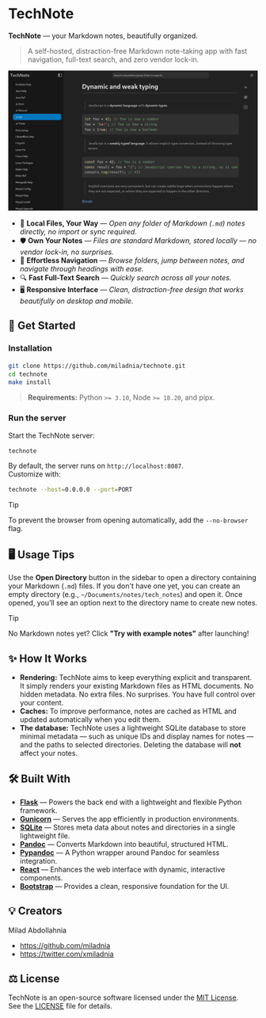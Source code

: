 # TechNote

**TechNote** — your Markdown notes, beautifully organized.

> A self-hosted, distraction-free Markdown note-taking app with fast navigation, full-text search, and zero vendor lock-in.

![TechNote preview](./docs/technote_note_preview.png)

- 📂 **Local Files, Your Way** — _Open any folder of Markdown (`.md`) notes directly, no import or sync required._
- 🛡️ **Own Your Notes** — _Files are standard Markdown, stored locally — no vendor lock-in, no surprises._
- 🧭 **Effortless Navigation** — _Browse folders, jump between notes, and navigate through headings with ease._
- 🔍 **Fast Full-Text Search** — _Quickly search across all your notes._
- 🖥️ **Responsive Interface** — _Clean, distraction-free design that works beautifully on desktop and mobile._


## 🚀 Get Started

### Installation

```bash
git clone https://github.com/miladnia/technote.git
cd technote
make install
```

> **Requirements:** Python `>= 3.10`, Node `>= 18.20`, and pipx.

### Run the server

Start the TechNote server:

```bash
technote
```

By default, the server runs on `http://localhost:8087`.  
Customize with:

```bash
technote --host=0.0.0.0 --port=PORT
```

> [!TIP]
> To prevent the browser from opening automatically, add the `--no-browser` flag.


## 🖥️ Usage Tips

Use the **Open Directory** button in the sidebar to open a directory containing your Markdown (`.md`) files. If you don't have one yet, you can create an empty directory (e.g., `~/Documents/notes/tech_notes`) and open it. Once opened, you’ll see an option next to the directory name to create new notes.

> [!TIP]
> No Markdown notes yet? Click **"Try with example notes"** after launching!


## ✨ How It Works

- **Rendering:** TechNote aims to keep everything explicit and transparent. It simply renders your existing Markdown files as HTML documents. No hidden metadata. No extra files. No surprises. You have full control over your content.
- **Caches:** To improve performance, notes are cached as HTML and updated automatically when you edit them.
- **The database:** TechNote uses a lightweight SQLite database to store minimal metadata — such as unique IDs and display names for notes — and the paths to selected directories. Deleting the database will **not** affect your notes.


## 🛠 Built With

- [**Flask**][flask] — Powers the back end with a lightweight and flexible Python framework.
- [**Gunicorn**][gunicorn] — Serves the app efficiently in production environments.
- [**SQLite**][sqlite] — Stores meta data about notes and directories in a single lightweight file.
- [**Pandoc**][pandoc] — Converts Markdown into beautiful, structured HTML.
- [**Pypandoc**][pypandoc] — A Python wrapper around Pandoc for seamless integration.
- [**React**][react] — Enhances the web interface with dynamic, interactive components.
- [**Bootstrap**][bootstrap] — Provides a clean, responsive foundation for the UI.


## 💡 Creators

Milad Abdollahnia

- <https://github.com/miladnia>
- <https://twitter.com/xmiladnia>


## ⚖️ License

TechNote is an open-source software licensed under the [MIT License][mit].  
See the [LICENSE](./LICENSE) file for details.


[mit]: https://opensource.org/licenses/MIT
[flask]: https://github.com/pallets/flask
[gunicorn]: https://github.com/benoitc/gunicorn
[react]: https://github.com/facebook/react
[pandoc]: https://github.com/jgm/pandoc
[pypandoc]: https://github.com/JessicaTegner/pypandoc
[pandoc_install]: https://pypi.org/project/pypandoc/#Installing-pandoc
[sqlite]: https://github.com/sqlite/sqlite
[bootstrap]: https://github.com/twbs/bootstrap/
[make]: https://www.gnu.org/software/make/
